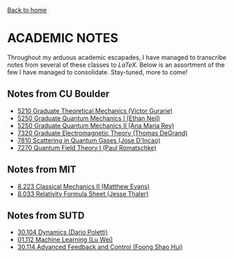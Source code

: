 [Back to home](https://reubenwangrongwen.github.io/)

# ACADEMIC NOTES

Throughout my arduous academic escapades, I have managed to transcribe notes from several of these classes to *LaTeX*. Below is an assortment of the few I have managed to consolidate. Stay-tuned, more to come!

## Notes from CU Boulder

* [5210 Graduate Theoretical Mechanics (Victor Gurarie)](./CU%20Boulder/5210%20Theoretical%20Mechanics.pdf)
* [5250 Graduate Quantum Mechanics I (Ethan Neil)](./CU%20Boulder/5250%20Graduate%20Quantum%20%20Mechanics%20I.pdf)
* [5250 Graduate Quantum Mechanics II (Ana Maria Rey)](./CU%20Boulder/5260%20Graduate%20Quantum%20%20Mechanics%20II.pdf)
* [7320 Graduate Electromagnetic Theory (Thomas DeGrand)](./CU%20Boulder/7320%20Graduate%20Electromagnetic%20Theory%20II.pdf)
* [7810 Scattering in Quantum Gases (Jose D'Incao)](./CU%20Boulder/7810%20Scattering%20in%20Quantum%20Gases.pdf)
* [7270 Quantum Field Theory I (Paul Romatschke)](./CU%20Boulder/7270%20Quantum%20Field%20Theory%20I.pdf)

## Notes from MIT

* [8.223 Classical Mechanics II (Matthew Evans)](./MIT/8.223%20Classical%20Mechanics%20II%20(MIT).pdf)
* [8.033 Relativity Formula Sheet (Jesse Thaler)](./MIT/8.033%20Relativity%20Formulas%20(MIT).pdf)

## Notes from SUTD

* [30.104 Dynamics (Dario Poletti)](./SUTD/30.104%20Dynamics%20(SUTD).pdf)
* [01.112 Machine Learning (Lu Wei)](./SUTD/01.112%20Machine%20Learning%20(SUTD).pdf)
* [30.114 Advanced Feedback and Control (Foong Shao Hui)](./SUTD/30.114%20Advanced%20Feedback%20and%20Control%20(SUTD).pdf)

